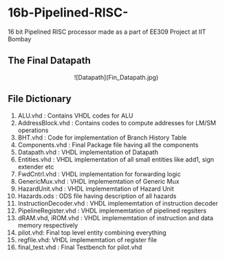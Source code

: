 # 16b-Pipelined-RISC-
16 bit Pipelined RISC processor made as a part of EE309 Project at IIT Bombay
## The Final Datapath 
<center>
![Datapath](Fin_Datapath.jpg)
</center>

## File Dictionary
1. ALU.vhd : Contains VHDL codes for ALU
2. AddressBlock.vhd : Contains codes to compute addresses for LM/SM operations
3. BHT.vhd : Code for implementation of Branch History Table
4. Components.vhd : Final Package file having all the components
5. Datapath.vhd : VHDL implementation of Datapath
6. Entities.vhd : VHDL implementation of all small entities like add1, sign extender etc
7. FwdCntrl.vhd : VHDL implementation for forwarding logic
8. GenericMux.vhd : VHDL implememtation of Generic Mux 
9. HazardUnit.vhd : VHDL implememtation of Hazard Unit
10. Hazards.ods : ODS file having description of all hazards
11. InstructionDecoder.vhd : VHDL implememtation of instruction decoder
12. PipelineRegister.vhd : VHDL implememtation of pipelined regsiters
13. dRAM.vhd, iROM.vhd : VHDL implememtation of instruction and data memory respectively
14. pilot.vhd: Final top level entity combining everything
15. regfile.vhd: VHDL implememtation of register file
16. final_test.vhd : Final Testbench for pilot.vhd
